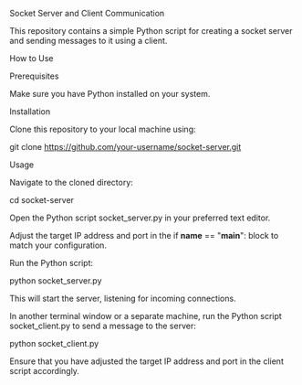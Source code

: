 Socket Server and Client Communication

This repository contains a simple Python script for creating a socket server and sending messages to it using a client.

How to Use

Prerequisites

Make sure you have Python installed on your system.

Installation

Clone this repository to your local machine using:

git clone https://github.com/your-username/socket-server.git

Usage

Navigate to the cloned directory:

cd socket-server

Open the Python script socket_server.py in your preferred text editor.

Adjust the target IP address and port in the if __name__ == "__main__": block to match your configuration.

Run the Python script:


python socket_server.py

This will start the server, listening for incoming connections.

In another terminal window or a separate machine, run the Python script socket_client.py to send a message to the server:

python socket_client.py

Ensure that you have adjusted the target IP address and port in the client script accordingly.


